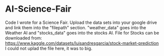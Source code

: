 # AI-Science-Fair
Code I wrote for a Science Fair.
Upload the data sets into your google drive and link them into the "filepath" section. "weather_data" goes into the Weather AI and "stocks_data" goes into the stocks AI.
File for Stocks can be downloaded from: https://www.kaggle.com/datasets/luisandresgarcia/stock-market-prediction I could not uplad the file here, it was to big.
